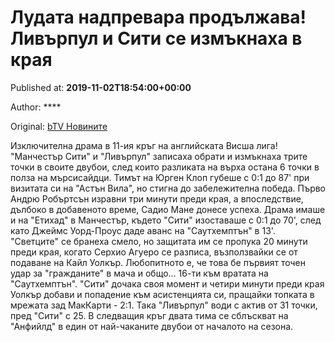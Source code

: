 
# Лудата надпревара продължава! Ливърпул и Сити се измъкнаха в края

Published at: **2019-11-02T18:54:00+00:00**

Author: ****

Original: [bTV Новините](https://btvnovinite.bg/sport/ludata-nadprevara-prodalzhava-livarpul-i-siti-se-izmaknaha-v-kraja.html)

Изключителна драма в 11-ия кръг на английската Висша лига! "Манчестър Сити" и "Ливърпул" записаха обрати и измъкнаха трите точки в своите двубои, след които разликата на върха остана 6 точки в полза на мърсисайдци.
Тимът на Юрген Клоп губеше с 0:1 до 87' при визитата си на "Астън Вила", но стигна до забележителна победа. Първо Андрю Робъртсън изравни три минути преди края, а впоследствие, дълбоко в добавеното време, Садио Мане донесе успеха.
Драма имаше и на "Етихад" в Манчестър, където "Сити" изоставаше с 0:1 до 70', след като Джеймс Уорд-Проус даде аванс на "Саутхемптън" в 13'. "Светците" се бранеха смело, но защитата им се пропука 20 минути преди края, когато Серхио Агуеро се разписа, възползвайки се от подаване на Кайл Уолкър. Любопитното е, че това бе първият точен удар за "гражданите" в мача и общо... 16-ти към вратата на "Саутхемптън".
"Сити" дочака своя момент и четири минути преди края Уолкър добави и попадение към асистенцията си, пращайки топката в мрежата зад МакКарти - 2:1.
Така "Ливърпул" води с актив от 31 точки, пред "Сити" с 25. В следващия кръг двата тима се сблъскват на "Анфийлд" в един от най-чаканите двубои от началото на сезона.
